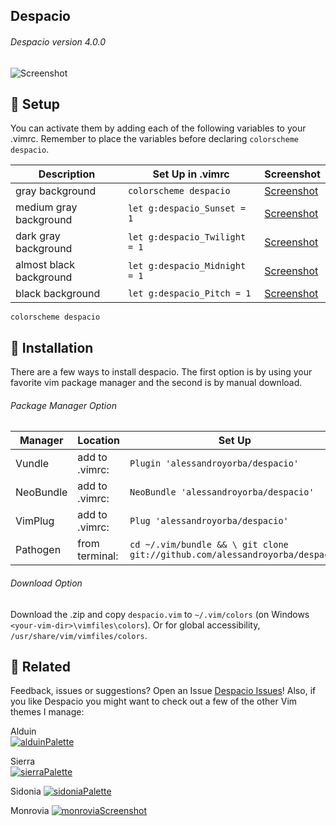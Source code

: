 Despacio
------

###### Despacio version 4.0.0 
![Screenshot](https://cloud.githubusercontent.com/assets/11221489/22623013/501e6958-eb01-11e6-8623-f08375936924.png)

:rocket: Setup
---------------
You can activate them by adding each of the following variables to your .vimrc. Remember to place the variables before declaring `colorscheme despacio`.

| Description                        | Set Up in .vimrc                         | Screenshot                                                                |
|------------------------------------|------------------------------------------|---------------------------------------------------------------------------|
| gray background                    | `colorscheme despacio`                   | [Screenshot](https://cloud.githubusercontent.com/assets/11221489/21465773/91ec12c6-c965-11e6-85be-1c336aad5342.png)|
| medium gray background             | `let g:despacio_Sunset = 1`              | [Screenshot](https://cloud.githubusercontent.com/assets/11221489/21465774/98394d74-c965-11e6-9147-fecb63251afa.png)|
| dark gray background               | `let g:despacio_Twilight = 1`            | [Screenshot](https://cloud.githubusercontent.com/assets/11221489/21465776/a04f7c18-c965-11e6-92b5-4783c171572c.png)|
| almost black background            | `let g:despacio_Midnight = 1`            | [Screenshot](https://cloud.githubusercontent.com/assets/11221489/21465777/a7fa0636-c965-11e6-9a53-28040e0e8576.png)|
| black background                   | `let g:despacio_Pitch = 1`               | [Screenshot](https://cloud.githubusercontent.com/assets/11221489/21465789/2032ea1e-c966-11e6-9352-efe14c0eb0bb.png)|

```VimL
colorscheme despacio
```

:open_file_folder: Installation
---------------
There are a few ways to install despacio. The first option is by using your favorite vim package manager and the second is by manual download.

###### Package Manager Option
| Manager          | Location        | Set Up                                                                       |
|------------------|-----------------|-----------------------------------------------------------------------------|
| Vundle           | add to .vimrc:  | `Plugin 'alessandroyorba/despacio'`                                         |
| NeoBundle        | add to .vimrc:  | `NeoBundle 'alessandroyorba/despacio'`                                      |
| VimPlug          | add to .vimrc:  | `Plug 'alessandroyorba/despacio'`                                           |
| Pathogen         | from terminal:  | `cd ~/.vim/bundle && \ git clone git://github.com/alessandroyorba/despacio` |

###### Download Option
Download the .zip and copy `despacio.vim` to `~/.vim/colors` (on Windows `<your-vim-dir>\vimfiles\colors`). Or for global accessibility, `/usr/share/vim/vimfiles/colors`.

:octopus: Related
-------
Feedback, issues or suggestions? Open an Issue [Despacio Issues](https://github.com/AlessandroYorba/Despacio/issues)! Also, if you like Despacio you might want to check out a few of the other Vim themes I manage:

Alduin  
[![alduinPalette](https://cloud.githubusercontent.com/assets/11221489/22623012/3dacdf8e-eb01-11e6-928c-8ef56909b210.png)](https://github.com/AlessandroYorba/Alduin) 

Sierra  
[![sierraPalette](https://cloud.githubusercontent.com/assets/11221489/22623019/89ebf7e0-eb01-11e6-9afe-5775786d31ac.png)](https://github.com/AlessandroYorba/Sierra)

Sidonia
[![sidoniaPalette](https://cloud.githubusercontent.com/assets/11221489/22623015/74cf33ae-eb01-11e6-94eb-5467177aaf74.png)](https://github.com/AlessandroYorba/Sidonia)

Monrovia
[![monroviaScreenshot](https://cloud.githubusercontent.com/assets/11221489/22623014/64d330b8-eb01-11e6-8eaa-305ea5b25fcf.png)](https://github.com/AlessandroYorba/Monrovia)

